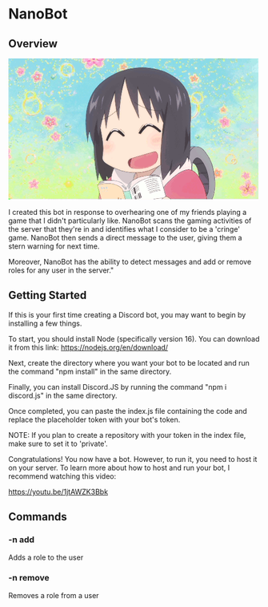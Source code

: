 # NanoBot

## Overview 

<img src="/images/nano.gif"/>

I created this bot in response to overhearing one of my friends playing a game that I didn't particularly like. 
NanoBot scans the gaming activities of the server that they're in and identifies what I consider to be a 'cringe' 
game. NanoBot then sends a direct message to the user, giving them a stern warning for next time.

Moreover, NanoBot has the ability to detect messages and add or remove roles for any user in the server."

## Getting Started

If this is your first time creating a Discord bot, you may want to begin by installing a few things.

To start, you should install Node (specifically version 16). You can download it from this link: 
https://nodejs.org/en/download/

Next, create the directory where you want your bot to be located and run the command "npm install" 
in the same directory.

Finally, you can install Discord.JS by running the command "npm i discord.js" in the same directory.

Once completed, you can paste the index.js file containing the code and replace the placeholder token with your 
bot's token.

NOTE: If you plan to create a repository with your token in the index file, make sure to set it to 'private'.

Congratulations! You now have a bot. However, to run it, you need to host it on your server. To learn more about 
how to host and run your bot, I recommend watching this video:

https://youtu.be/1jtAWZK3Bbk

## Commands

### -n add <role>

Adds a role to the user

### -n remove <role>

Removes a role from a user


